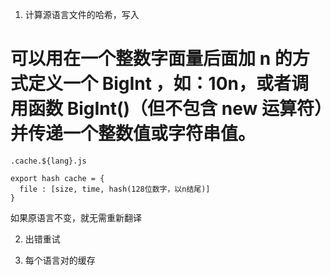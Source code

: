 1. 计算源语言文件的哈希，写入 

# 可以用在一个整数字面量后面加 n 的方式定义一个 BigInt ，如：10n，或者调用函数 BigInt()（但不包含 new 运算符）并传递一个整数值或字符串值。

```
.cache.${lang}.js

export hash cache = {
  file : [size, time, hash(128位数字，以n结尾)]
}
```

如果原语言不变，就无需重新翻译

2. 出错重试

3. 每个语言对的缓存
